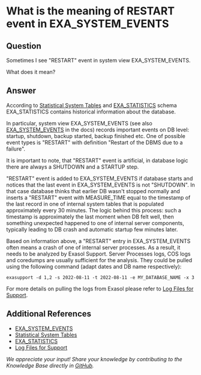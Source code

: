 # What is the meaning of RESTART event in EXA_SYSTEM_EVENTS

## Question

Sometimes I see "RESTART" event in system view EXA_SYSTEM_EVENTS.

What does it mean?

## Answer

According to [Statistical System Tables](https://docs.exasol.com/db/latest/sql_references/system_tables/statistical_system_tables.htm) and [EXA_STATISTICS](https://github.com/exasol/public-knowledgebase/blob/main/Database-Features/exa-statistics.md)
schema EXA_STATISTICS contains historical information about the database.

In particular, system view EXA_SYSTEM_EVENTS (see also [EXA_SYSTEM_EVENTS](https://docs.exasol.com/db/latest/sql_references/system_tables/statistical/exa_system_events.htm) in the docs) records important events on DB level: startup,
shutdown, backup started, backup finished etc.
One of possible event types is "RESTART" with definition "Restart of the DBMS due to a failure".

It is important to note, that "RESTART" event is artificial, in database logic there are always a SHUTDOWN and a STARTUP step.

"RESTART" event is added to EXA_SYSTEM_EVENTS if database starts and notices that the last event in EXA_SYSTEM_EVENTS is not "SHUTDOWN".
In that case database thinks that earlier DB wasn't stopped normally and inserts a "RESTART" event with MEASURE_TIME equal to the timestamp of the last record in one of internal system tables that is populated approximately every 30 minutes.
The logic behind this process: such a timestamp is approximately the last moment when DB felt well, then something unexpected happened to one of internal server components, typically leading to DB crash and automatic startup few minutes later.

Based on information above, a "RESTART" entry in EXA_SYSTEM_EVENTS often means a crash of one of internal server processes. As a result, it needs to be analyzed by Exasol Support. Server Processes logs, COS logs and coredumps are usually sufficient for the analysis.
They could be pulled using the following command (adapt dates and DB name respectively):

```shell
exasupport -d 1,2 -s 2022-08-11 -t 2022-08-11 -e MY_DATABASE_NAME -x 3
```

For more details on pulling the logs from Exasol please refer to [Log Files for Support](https://docs.exasol.com/db/latest/administration/on-premise/support.htm).

## Additional References

* [EXA_SYSTEM_EVENTS](https://docs.exasol.com/db/latest/sql_references/system_tables/statistical/exa_system_events.htm)
* [Statistical System Tables](https://docs.exasol.com/db/latest/sql_references/system_tables/statistical_system_tables.htm)
* [EXA_STATISTICS](https://github.com/exasol/public-knowledgebase/blob/main/Database-Features/exa-statistics.md)
* [Log Files for Support](https://docs.exasol.com/db/latest/administration/on-premise/support.htm)

*We appreciate your input! Share your knowledge by contributing to the Knowledge Base directly in [GitHub](https://github.com/exasol/public-knowledgebase).*
